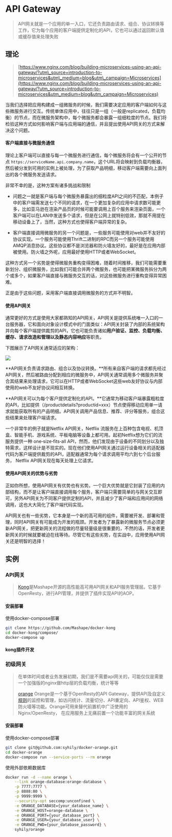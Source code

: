 # API Gateway

> API网关就是一个应用的单一入口，它还负责路由请求、组合、协议转换等工作，它为每个应用的客户端提供定制化的API，它也可以通过返回默认值或缓存值来处理失败

## 理论

> [https://www.nginx.com/blog/building-microservices-using-an-api-gateway/?utm\_source=introduction-to-microservices&utm\_medium=blog&utm\_campaign=Microservices](https://www.nginx.com/blog/building-microservices-using-an-api-gateway/?utm_source=introduction-to-microservices&utm_medium=blog&utm_campaign=Microservices)

当我们选择把应用构建成一组微服务的时候，我们需要决定应用的客户端如何与这些微服务进行交互。传统单体应用中，往往只是一组（一般是replicated，负载均衡）的节点，而在微服务架构中，每个微服务都会暴露一组细粒度的节点。我们将检验这种方式如何影响客户端与应用端的通信，并且提出使用API网关的方式来解决这个问题。

#### 客户端直接与微服务通信

理论上客户端可以直接与每一个微服务进行通信，每个微服务将会有一个公开的节点 `https://serviceName.api.company.name`，这个URL将会映射到负载均衡器，然后被分发到可用的实例上被处理，为了获取产品明细，移动客户端需要向上面列出的各个微服务发送请求。

非常不幸的是，这种方案有诸多挑战和限制

* 问题之一就是客户端与每个微服务暴露出的细粒度API之间的不匹配，本例子中的客户端需发送七个不同的请求，在一个更加复杂的应用中请求数可能更多，比如亚马逊在渲染产品页的时候可能要调用上百个服务来渲染页面，一个客户端可以在LAN中发送多个请求，但是在公网上就特别低效，那就不用提在移动设备上了，当然，这种方式也使得客户端异常的复杂。

* 客户端直接调用微服务的另一个问题是，一些服务可能使用对web并不友好的协议实现。一个服务可能使用Thrift二进制的RPC而另一个服务可能使用AMQP消息协议。这些协议都不是浏览器和防火墙友好的，最好是在应用内部被使用。防火墙之外呢，应用最好使用HTTP或者WebSocket。

这种方式另一个劣势是使得微服务重构变得困难，随着时间推移，我们可能需要重新划分、组织微服务，比如我们可能合并两个微服务，也可能把某微服务拆分为两个或多个，如果客户端直接与微服务交互的话，对这些微服务进行重构变得异常困难。

正是由于这些问题，采用客户端直接调用微服务的方式并不明智。

#### 使用API网关

通常更好的方式是使用大家都熟知的API网关，API网关是提供系统唯一入口的一台服务器，它和面向对象设计模式中的门面类似：API网关封装了内部的系统架构并向每个客户端提供裁剪的API，它也可能负责诸如**用户验证、监控、负载均衡、缓存、请求改造和管理以及静态内容响应**等职责。

下图展示了API网关通常适应的架构：

![](https://cdn.wp.nginx.com/wp-content/uploads/2016/04/Richardson-microservices-part2-3_api-gateway.png)

**API网关负责请求路由、组合以及协议转换。**所有来自客户端的请求都先经过API网关，然后被路由分配到相应的微服务中，API网关通常调用多个微服务并聚合其结果来处理请求，它可以在HTTP或者WebSocket这些web友好协议与内部使用的web不友好协议间相互转换。

**API网关可以为每个客户提供定制化的API。**它通常为移动客户端暴露粗粒度的API，比如提供（/productdetails?productid=xxx）节点使得移动应用单一请求就能获取所有的产品明细。API网关调用产品信息、推荐、评分等服务，组合这些结果来处理客户端请求。

一个非常牛的例子就是Netflix API网关，Netflix 流服务在上百种包含电视、机顶盒、智能手机、游戏系统、平板电脑等设备上都可用。起初Netflix想为它们的流服务提供一种 one‑size‑fits‑all API，然而，他们发现由于设备的不同划分以及独特需求，这样设计是不现实的。现在他们使用API网关通过运行设备相关的适配器代码为客户端提供裁剪的API，适配器通常为每个请求调用平均六到七个后台服务， Netflix API网关现在每天处理上亿请求。

#### 使用API网关的优势与劣势

正如你所想，使用API网关有优势也有劣势。一个巨大优势就是它封装了应用的内部结构，而不是让客户端直接调用每个服务，客户端只需要简单的与网关交互即可，另外API网关为不同客户提供定制的API，并且减少了客户端和应用间的网络调用，这也大大简化了客户端代码实现。

API网关也有一些劣势，它本身是一个新的高可用的组件，需要被开发、部署和管理，同时API网关有可能成为开发的瓶颈。开发者为了暴露新的微服务节点必须更新API网关，把更新网关的流程做的尽量轻量级是很重要的，不然的话，开发者更新网关的时候就要被迫在线等待。尽管它有这些劣势，在实战中，应用使用API网关还是明智的选择！

## 实例

### API网关

> [Kong](https://getkong.org/docs/)是Mashape开源的高性能高可用API网关和API服务管理层。它基于OpenResty，进行API管理，并提供了插件实现API的AOP。

#### 安装部署

使用docker-compose部署

```bash
git clone https://github.com/Mashape/docker-kong
cd docker-kong/compose/
docker-compose up
```

#### kong插件开发

### 初级网关

> 在单体时间或者业务发展初期，我们是不需要api网关的，可能仅仅是需要一个加强版的nginx做http层的负载均衡，统计等等
>
> [orange](http://orange.sumory.com/docs/) Orange是一个基于OpenResty的API Gateway，提供API及自定义[规则](http://orange.sumory.com/docs/rule.html)的监控和管理，如访问统计、流量切分、API重定向、API鉴权、WEB防火墙等功能。Orange可用来替代前置机中广泛使用的Nginx/OpenResty， 在应用服务上无痛前置一个功能丰富的网关系统

#### 安装部署

使用docker-compose部署

```bash
git clone git@github.com:syhily/docker-orange.git
cd docker-orange
docker-compose run --service-ports --rm orange
```

使用外部依赖数据库

```bash
docker run -d --name orange \
    --link orange-database:orange-database \
    -p 7777:7777 \
    -p 8888:80 \
    -p 9999:9999 \
    --security-opt seccomp:unconfined \
    -e ORANGE_DATABASE={your_database_name} \
    -e ORANGE_HOST=orange-database \
    -e ORANGE_PORT={your_database_port} \
    -e ORANGE_USER={your_database_user} \
    -e ORANGE_PWD={your_database_password} \
    syhily/orange
```

​

